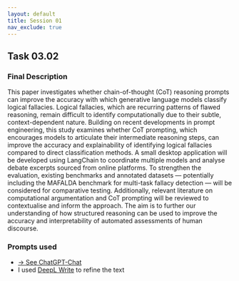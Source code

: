 ```yaml
---
layout: default
title: Session 01
nav_exclude: true
---
```


## Task 03.02

### Final Description

This paper investigates whether chain-of-thought (CoT) reasoning prompts can improve the accuracy with which generative language models classify logical fallacies. Logical fallacies, which are recurring patterns of flawed reasoning, remain difficult to identify computationally due to their subtle, context-dependent nature. Building on recent developments in prompt engineering, this study examines whether CoT prompting, which encourages models to articulate their intermediate reasoning steps, can improve the accuracy and explainability of identifying logical fallacies compared to direct classification methods. A small desktop application will be developed using LangChain to coordinate multiple models and analyse debate excerpts sourced from online platforms. To strengthen the evaluation, existing benchmarks and annotated datasets — potentially including the MAFALDA benchmark for multi-task fallacy detection — will be considered for comparative testing. Additionally, relevant literature on computational argumentation and CoT prompting will be reviewed to contextualise and inform the approach. The aim is to further our understanding of how structured reasoning can be used to improve the accuracy and interpretability of automated assessments of human discourse.

### Prompts used

- [→ See ChatGPT-Chat](https://chatgpt.com/share/6830a4cb-b35c-8007-8506-79b89fb54d40)
- I used [DeepL Write](https://www.deepl.com/de/write) to refine the text



